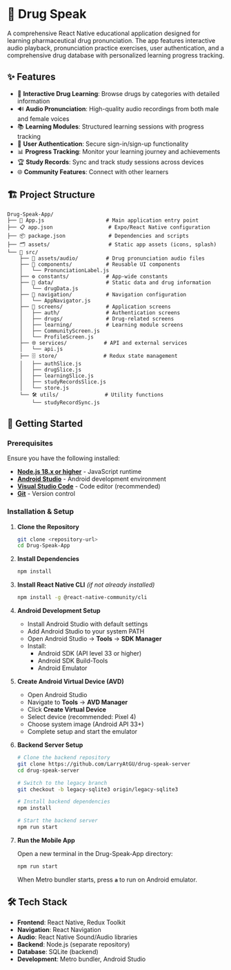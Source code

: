 # 💊 Drug Speak

A comprehensive React Native educational application designed for learning pharmaceutical drug pronunciation. The app features interactive audio playback, pronunciation practice exercises, user authentication, and a comprehensive drug database with personalized learning progress tracking.

## ✨ Features

- 🎯 **Interactive Drug Learning**: Browse drugs by categories with detailed information
- 🔊 **Audio Pronunciation**: High-quality audio recordings from both male and female voices
- 📚 **Learning Modules**: Structured learning sessions with progress tracking
- 👥 **User Authentication**: Secure sign-in/sign-up functionality
- 📊 **Progress Tracking**: Monitor your learning journey and achievements
- 🏆 **Study Records**: Sync and track study sessions across devices
- 🌐 **Community Features**: Connect with other learners

## 🏗️ Project Structure

```
Drug-Speak-App/
├── 📱 App.js                    # Main application entry point
├── 📋 app.json                  # Expo/React Native configuration
├── 📦 package.json              # Dependencies and scripts
├── 🗂️ assets/                   # Static app assets (icons, splash)
└── 📁 src/
    ├── 🎵 assets/audio/         # Drug pronunciation audio files
    ├── 🧩 components/           # Reusable UI components
    │   └── PronunciationLabel.js
    ├── ⚙️ constants/            # App-wide constants
    ├── 💊 data/                 # Static data and drug information
    │   └── drugData.js
    ├── 🧭 navigation/           # Navigation configuration
    │   └── AppNavigator.js
    ├── 📱 screens/              # Application screens
    │   ├── auth/               # Authentication screens
    │   ├── drugs/              # Drug-related screens
    │   ├── learning/           # Learning module screens
    │   ├── CommunityScreen.js
    │   └── ProfileScreen.js
    ├── 🌐 services/            # API and external services
    │   └── api.js
    ├── 🗄️ store/               # Redux state management
    │   ├── authSlice.js
    │   ├── drugSlice.js
    │   ├── learningSlice.js
    │   ├── studyRecordsSlice.js
    │   └── store.js
    └── 🛠️ utils/               # Utility functions
        └── studyRecordSync.js
```

## 🚀 Getting Started

### Prerequisites

Ensure you have the following installed:

- **[Node.js 18.x or higher](https://nodejs.org/)** - JavaScript runtime
- **[Android Studio](https://developer.android.com/studio)** - Android development environment
- **[Visual Studio Code](https://code.visualstudio.com/)** - Code editor (recommended)
- **[Git](https://git-scm.com/)** - Version control

### Installation & Setup

1. **Clone the Repository**

   ```bash
   git clone <repository-url>
   cd Drug-Speak-App
   ```

2. **Install Dependencies**

   ```bash
   npm install
   ```

3. **Install React Native CLI** *(if not already installed)*

   ```bash
   npm install -g @react-native-community/cli
   ```

4. **Android Development Setup**
   - Install Android Studio with default settings
   - Add Android Studio to your system PATH
   - Open Android Studio → **Tools** → **SDK Manager**
   - Install:
     - Android SDK (API level 33 or higher)
     - Android SDK Build-Tools
     - Android Emulator

5. **Create Android Virtual Device (AVD)**
   - Open Android Studio
   - Navigate to **Tools** → **AVD Manager**
   - Click **Create Virtual Device**
   - Select device (recommended: Pixel 4)
   - Choose system image (Android API 33+)
   - Complete setup and start the emulator

6. **Backend Server Setup**

   ```bash
   # Clone the backend repository
   git clone https://github.com/LarryAtGU/drug-speak-server
   cd drug-speak-server
   
   # Switch to the legacy branch
   git checkout -b legacy-sqlite3 origin/legacy-sqlite3
   
   # Install backend dependencies
   npm install
   
   # Start the backend server
   npm run start
   ```

7. **Run the Mobile App**

   Open a new terminal in the Drug-Speak-App directory:

   ```bash
   npm run start
   ```

   When Metro bundler starts, press **`a`** to run on Android emulator.

## 🛠️ Tech Stack

- **Frontend**: React Native, Redux Toolkit
- **Navigation**: React Navigation
- **Audio**: React Native Sound/Audio libraries
- **Backend**: Node.js (separate repository)
- **Database**: SQLite (backend)
- **Development**: Metro bundler, Android Studio
